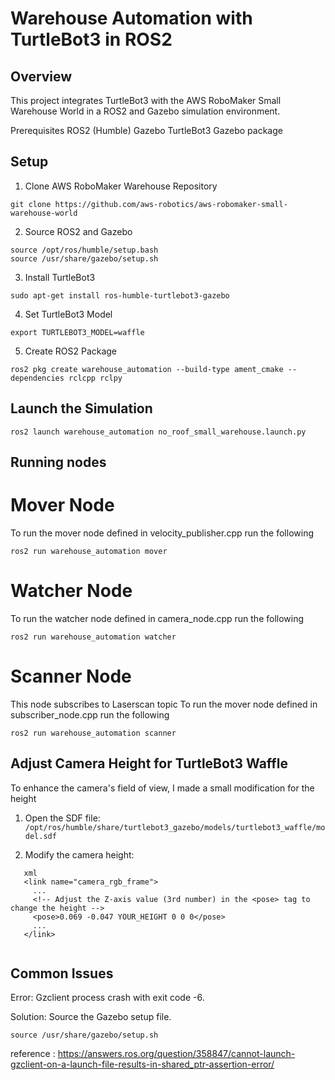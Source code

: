 # Warehouse Automation with TurtleBot3 in ROS2

## Overview
This project integrates TurtleBot3 with the AWS RoboMaker Small Warehouse World in a ROS2 and Gazebo simulation environment.

Prerequisites
ROS2 (Humble)
Gazebo
TurtleBot3 Gazebo package

## Setup
1. Clone AWS RoboMaker Warehouse Repository
```
git clone https://github.com/aws-robotics/aws-robomaker-small-warehouse-world
```
2. Source ROS2 and Gazebo
```
source /opt/ros/humble/setup.bash
source /usr/share/gazebo/setup.sh
```

3. Install TurtleBot3
```
sudo apt-get install ros-humble-turtlebot3-gazebo
```
4. Set TurtleBot3 Model
```
export TURTLEBOT3_MODEL=waffle
```
5. Create ROS2 Package
```
ros2 pkg create warehouse_automation --build-type ament_cmake --dependencies rclcpp rclpy
```

## Launch the Simulation

```
ros2 launch warehouse_automation no_roof_small_warehouse.launch.py

```

## Running nodes

# Mover Node

To run the mover node defined in velocity_publisher.cpp
run the following 
```
ros2 run warehouse_automation mover

```

# Watcher Node

To run the watcher node defined in camera_node.cpp
run the following 
```
ros2 run warehouse_automation watcher

```
# Scanner Node

This node subscribes to Laserscan topic 
To run the mover node defined in subscriber_node.cpp
run the following 

```
ros2 run warehouse_automation scanner

```



## Adjust Camera Height for TurtleBot3 Waffle

To enhance the camera's field of view, I made a small modification for the height

1. Open the SDF file:
   `/opt/ros/humble/share/turtlebot3_gazebo/models/turtlebot3_waffle/model.sdf`

2. Modify the camera height:
```
   xml
   <link name="camera_rgb_frame">
     ...
     <!-- Adjust the Z-axis value (3rd number) in the <pose> tag to change the height -->
     <pose>0.069 -0.047 YOUR_HEIGHT 0 0 0</pose>
     ...
   </link>


```

## Common Issues 
Error: Gzclient process crash with exit code -6.

Solution: Source the Gazebo setup file.

```
source /usr/share/gazebo/setup.sh

```

reference : https://answers.ros.org/question/358847/cannot-launch-gzclient-on-a-launch-file-results-in-shared_ptr-assertion-error/